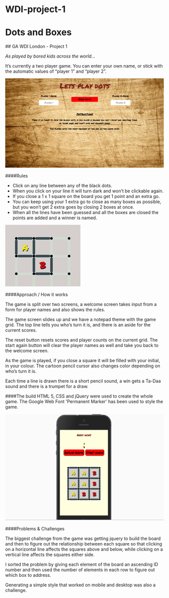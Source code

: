 # WDI-project-1
# Dots and Boxes

## GA WDI London - Project 1

*As played by bored kids across the world...*

It’s currently a two player game. You can enter your own name, or stick with the automatic values of “player 1” and “player 2”.


![welcome](./images/screenShot1.png)

####Rules

- Click on any line between any of the black dots.
- When you click on your line it will turn dark and won’t be clickable again.
- If you close a 1 x 1 square on the board you get 1 point and an extra go.
- You can keep using your 1 extra go to close as many boxes as possible, but you won’t get 2 extra goes by closing 2 boxes at once.
-  When all the lines have been guessed and all the boxes are closed the points are added and a winner is named.

![play](./images/screenShot2.png)

####Approach / How it works

The game is split over two screens, a welcome screen takes input from a form for player names and also shows the rules.

The game screen slides up and we have a notepad theme with the game grid. The top line tells you who’s turn it is, and there is an aside for the current scores.

The reset button resets scores and player counts on the current grid. The start again button will clear the player names as well and take you back to the welcome screen.

As the game is played, if you close a square it will be filled with your initial, in your colour. The cartoon pencil cursor also changes color depending on who’s turn it is.

Each time a line is drawn there is a short pencil sound, a win gets a Ta-Daa sound and there is a trumpet for a draw.

####The build
HTML 5, CSS and jQuery were used to create the whole game.
The Google Web Font 'Permanent Marker' has been used to style the game.

![Mobile](./images/screenShot3.png)

####Problems & Challenges

The biggest challenge from the game was getting jquery to build the board and then to figure out the relationship between each square so that clicking on a horizontal line affects the squares above and below, while clicking on a vertical line affects the squares either side.

I sorted the problem by giving each element of the board an ascending ID number and then used the number of elements in each row to figure out which box to address.

Generating a simple style that worked on mobile and desktop was also a challenge.
